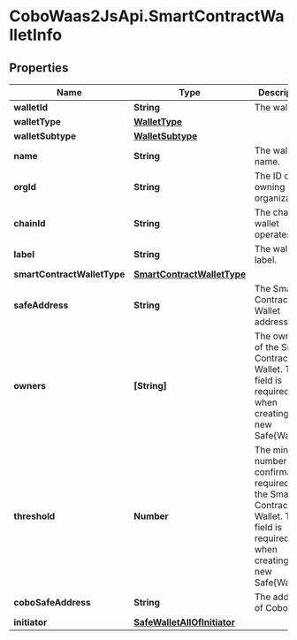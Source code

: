 # CoboWaas2JsApi.SmartContractWalletInfo

## Properties

Name | Type | Description | Notes
------------ | ------------- | ------------- | -------------
**walletId** | **String** | The wallet ID. | 
**walletType** | [**WalletType**](WalletType.md) |  | 
**walletSubtype** | [**WalletSubtype**](WalletSubtype.md) |  | 
**name** | **String** | The wallet name. | 
**orgId** | **String** | The ID of the owning organization. | 
**chainId** | **String** | The chain the wallet operates on. | [optional] 
**label** | **String** | The wallet label. | [optional] 
**smartContractWalletType** | [**SmartContractWalletType**](SmartContractWalletType.md) |  | 
**safeAddress** | **String** | The Smart Contract Wallet address. | [optional] 
**owners** | **[String]** | The owners of the Smart Contract Wallet. This field is required when creating a new Safe{Wallet}. | [optional] 
**threshold** | **Number** | The minimum number of confirmations required for the Smart Contract Wallet. This field is required when creating a new Safe{Wallet}.  | [optional] 
**coboSafeAddress** | **String** | The address of Cobo Safe. | [optional] 
**initiator** | [**SafeWalletAllOfInitiator**](SafeWalletAllOfInitiator.md) |  | [optional] 


